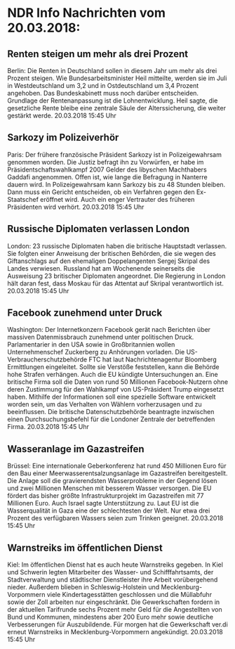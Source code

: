 # NDR Info Nachrichten vom 20.03.2018:


## Renten steigen um mehr als drei Prozent
Berlin: Die Renten in Deutschland sollen in diesem Jahr um mehr als drei Prozent steigen. Wie Bundesarbeitsminister Heil mitteilte, werden sie im Juli in Westdeutschland um 3,2 und in Ostdeutschland um 3,4 Prozent angehoben. Das Bundeskabinett muss noch darüber entscheiden. Grundlage der Rentenanpassung ist die Lohnentwicklung. Heil sagte, die gesetzliche Rente bleibe eine zentrale Säule der Alterssicherung, die weiter gestärkt werde. 20.03.2018 15:45 Uhr 

## Sarkozy im Polizeiverhör
Paris: Der frühere französische Präsident Sarkozy ist in Polizeigewahrsam genommen worden. Die Justiz befragt ihn zu Vorwürfen, er habe im Präsidentschaftswahlkampf 2007 Gelder des libyschen Machthabers Gaddafi angenommen. Offen ist, wie lange die Befragung in Nanterre dauern wird. In Polizeigewahrsam kann Sarkozy bis zu 48 Stunden bleiben. Dann muss ein Gericht entscheiden, ob ein Verfahren gegen den Ex-Staatschef eröffnet wird. Auch ein enger Vertrauter des früheren Präsidenten wird verhört. 20.03.2018 15:45 Uhr 

## Russische Diplomaten verlassen London
London: 23 russische Diplomaten haben die britische Hauptstadt verlassen. Sie folgten einer Anweisung der britischen Behörden, die sie wegen des Giftanschlags auf den ehemaligen Doppelangenten Sergej Skripal des Landes verwiesen. Russland hat am Wochenende seinerseits die Ausweisung 23 britischer Diplomaten angeordnet. Die Regierung in London hält daran fest, dass Moskau für das Attentat auf Skripal verantwortlich ist. 20.03.2018 15:45 Uhr 

## Facebook zunehmend unter Druck
Washington: Der Internetkonzern Facebook gerät nach Berichten über massiven Datenmissbrauch zunehmend unter politischen Druck. Parlamentarier in den USA sowie in Großbritannien wollen Unternehmenschef Zuckerberg zu Anhörungen vorladen. Die US-Verbraucherschutzbehörde FTC
hat laut Nachrichtenagentur Bloomberg Ermittlungen eingeleitet. Sollte sie Verstöße feststellen, kann die Behörde hohe Strafen verhängen. Auch die EU kündigte Untersuchungen an. Eine britische Firma soll die Daten von rund 50 Millionen Facebook-Nutzern ohne deren Zustimmung für den Wahlkampf von US-Präsident Trump eingesetzt haben. Mithilfe der Informationen soll eine spezielle Software entwickelt worden sein, um das Verhalten von Wählern vorherzusagen und zu beeinflussen. Die britische Datenschutzbehörde beantragte inzwischen einen Durchsuchungsbefehl für die Londoner Zentrale der betreffenden Firma. 20.03.2018 15:45 Uhr 

## Wasseranlage im Gazastreifen
Brüssel: Eine internationale Geberkonferenz hat rund 450 Millionen Euro für den Bau einer Meerwasserentsalzungsanlage im Gazastreifen bereitgestellt. Die Anlage soll die gravierendsten Wasserprobleme in der Gegend lösen und zwei Millionen Menschen mit besserem Wasser versorgen. Die EU fördert das bisher größte Infrastrukturprojekt im Gazastreifen mit 77 Millionen Euro. Auch Israel sagte Unterstützung zu. Laut EU ist die Wasserqualität in Gaza eine der schlechtesten der Welt. Nur etwa drei Prozent des verfügbaren Wassers seien zum Trinken geeignet. 20.03.2018 15:45 Uhr 

## Warnstreiks im öffentlichen Dienst
Kiel: Im öffentlichen Dienst hat es auch heute Warnstreiks gegeben. In Kiel und Schwerin legten Mitarbeiter des Wasser- und Schifffahrtsamts, der Stadtverwaltung und städtischer Dienstleister ihre Arbeit vorübergehend nieder. Außerdem blieben in Schleswig-Holstein und Mecklenburg-Vorpommern viele Kindertagesstätten geschlossen und die Müllabfuhr sowie der Zoll arbeiten nur eingeschränkt. Die Gewerkschaften fordern in der aktuellen Tarifrunde sechs Prozent mehr Geld für die Angestellten von Bund und Kommunen, mindestens aber 200 Euro mehr sowie deutliche Verbesserungen für Auszubildende. Für morgen hat die Gewerkschaft ver.di erneut Warnstreiks in Mecklenburg-Vorpommern angekündigt. 20.03.2018 15:45 Uhr 
